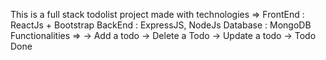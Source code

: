 This is a full stack todolist project made with technologies =>
FrontEnd : ReactJs + Bootstrap 
BackEnd : ExpressJS, NodeJs
Database : MongoDB
Functionalities =>
-> Add a todo
-> Delete a Todo
-> Update a todo
-> Todo Done

